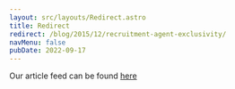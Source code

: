 ```yaml
---
layout: src/layouts/Redirect.astro
title: Redirect
redirect: /blog/2015/12/recruitment-agent-exclusivity/
navMenu: false
pubDate: 2022-09-17
---
```

<div>
Our article feed can be found <a href="/blog/2015/12/recruitment-agent-exclusivity/">here</a>
</div>
